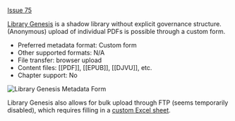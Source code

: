 [Issue 75](https://github.com/thoth-pub/thoth/issues/75)

[Library Genesis](http://gen.lib.rus.ec/) is a shadow library without explicit governance structure. (Anonymous) upload of individual PDFs is possible through a custom form.

* Preferred metadata format: Custom form
* Other supported formats: N/A
* File transfer: browser upload
* Content files: [[PDF]], [[EPUB]], [[DJVU]], etc.
* Chapter support: No

![Library Genesis Metadata Form](https://punctumbooks.com/punctum/wp-content/uploads/2020/10/Screenshot-2020-10-15-at-14.27.03.png)

Library Genesis also allows for bulk upload through FTP (seems temporarily disabled), which requires filling in a [custom Excel sheet](https://cloud.copim.ac.uk/s/YrDkA9pzgcNaQZr). 